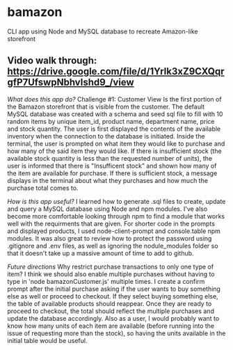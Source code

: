 # bamazon
CLI app using Node and MySQL database to recreate Amazon-like storefront

## Video walk through: https://drive.google.com/file/d/1Yrlk3xZ9CXQqrgfP7UfswpNbhvIshd9_/view

*What does this app do?*
Challenge #1: Customer View
Is the first portion of the Bamazon storefront that is visible from the customer. The default MySQL database was created with a schema and seed sql file to fill with 10 random items by unique item_id, product name, department name, price and stock quantity. The user is first displayed the contents of the available inventory when the connection to the database is initiated. Inside the terminal, the user is prompted on what item they would like to purchase and how many of the said item they would like. If there is insufficient stock (the available stock quantity is less than the requested number of units), the user is informed that there is "Insufficent stock" and shown how many of the item are available for purchase. If there is sufficient stock, a message displays in the terminal about what they purchases and how much the purchase total comes to. 


*How is this app useful?*
I learned how to generate .sql files to create, update and query a MySQL database using Node and npm modules. I've also become more comfortable looking through npm to find a module that works well with the requirments that are given. For shorter code in the prompts and displayed products, I used node-client-prompt and console.table npm modules. It was also great to review how to protect the password using .gitignore and .env files, as well as ignoring the nodule_modules folder so that it doesn't take up a massive amount of time to add to github.

*Future directions*
Why restrict purchase transactions to only one type of item? I think we should also enable multiple purchases without having to type in 'node bamazonCustomer.js' multiple times. I create a confirm prompt after the initial purchase asking if the user wants to buy something else as well or proceed to checkout. If they select buying something else, the table of available products should reappear. Once they are ready to proceed to checkout, the total should reflect the multiple purchases and update the database accordingly. Also as a user, I would probably want to know how many units of each item are available (before running into the issue of requesting more than the stock), so having the units available in the initial table would be useful. 